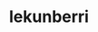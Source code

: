 ---
mezak:
  - date: astegunetan 18.30
    notes: Klarisetan
  - date: larunbat 09.00
    notes: Klarisetan
  - date: larunbat 18.30
  - date: igandea 09.00
    notes: Klarisetan
  - date: igandea 11.00
image: /media/d3b837671117-282807663138a24a34050o-a.webp
video: 2tkabr7el28
layout: parroquia
title: lekunberri
valley: Larraun
locations:
  - name: Done Joanes Bataiatzailearen
    geo: 43.00596, -1.89541
  - name: Pilar baseliza
    geo: 43.00672, -1.89805
---